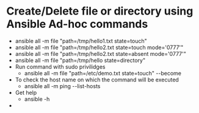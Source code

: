 # Create/Delete file or directory using Ansible Ad-hoc commands
 - ansible all -m file "path=/tmp/hello1.txt state=touch"
 - ansible all -m file "path=/tmp/hello2.txt state=touch mode='0777'"
 - ansible all -m file "path=/tmp/hello2.txt state=absent mode='0777'"
 - ansible all -m file "path=/tmp/hello state=directory"
 - Run command with sudo privilidges
   - ansible all -m file "path=/etc/demo.txt state=touch" --become
 - To check the host name on which the command will be executed
   - ansible all -m ping --list-hosts
 - Get help
   - ansible -h
 - 
